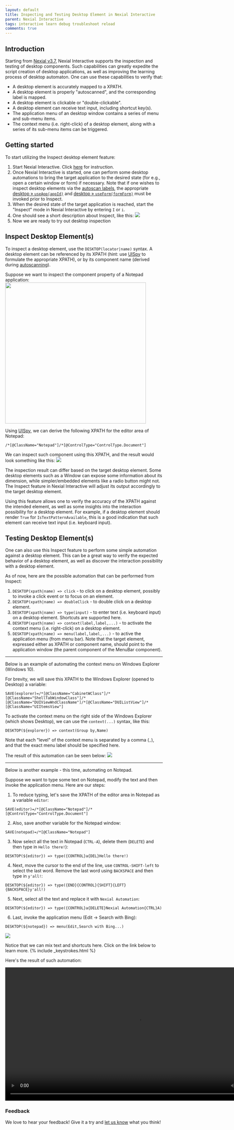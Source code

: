 ```yaml
---
layout: default
title: Inspecting and Testing Desktop Element in Nexial Interactive
parent: Nexial Interactive
tags: interactive learn debug troubleshoot reload
comments: true
---
```


## Introduction
Starting from [Nexial v3.7](../release/nexial-core-v3.7.changelog), Nexial Interactive supports the inspection and
testing of desktop components. Such capabilities can greatly expedite the script creation of desktop applications, as 
well as improving the learning process of desktop automaton. One can use these capabilities to verify that:
- A desktop element is accurately mapped to a XPATH.
- A desktop element is properly "autoscanned", and the corresponding label is mapped.
- A desktop element is clickable or "double-clickable".
- A desktop element can receive text input, including shortcut key(s).
- The application menu of an desktop window contains a series of menu and sub-menu items.
- The context menu (i.e. right-click) of a desktop element, along with a series of its sub-menu items can be triggered.


## Getting started
To start utilizing the Inspect desktop element feature:
1. Start Nexial Interactive. Click [here](index#try-it-yourself) for instruction.
2. Once Nexial Interactive is started, one can perform some desktop automations to bring the target 
   application to the desired state (for e.g., open a certain window or form) if necessary. Note that if one wishes to 
   inspect desktop elements via the [autoscan labels](../commands/desktop/configureDesktopApplication#autoscan), the 
   appropriate [desktop &raquo; `useApp(appId)`](../commands/desktop/useApp(appId)) and 
   [desktop &raquo; `useForm(formForm)`](../commands/desktop/useForm(formName)) must be invoked prior to Inspect.
3. When the desired state of the target application is reached, start the "Inspect" mode in Nexial Interactive by 
   entering `I` or `i`.
4. One should see a short description about Inspect, like this:
	 <img src="image/Inspect.png" style="box-shadow: none !important;"/>
5. Now we are ready to try out desktop inspection


## Inspect Desktop Element(s)
To inspect a desktop element, use the `DESKTOP(locator|name)` syntax. A desktop element can be referenced by its 
XPATH (hint: use [UISpy](../commands/desktop/uispy_xpath) to formulate the appropriate XPATH), or by its component
name (derived during [autoscanning](../commands/desktop/configureDesktopApplication#autoscan-via-desktop--useappappid)).

Suppose we want to inspect the component property of a Notepad application:<br/>
<img src="image/notepad.png" width="450"/>
<br/>

Using [UISpy](../commands/desktop/uispy_xpath), we can derive the following XPATH for the editor area of Notepad:
```
/*[@ClassName="Notepad"]/*[@ControlType="ControlType.Document"]
```

We can inspect such component using this XPATH, and the result would look something like this:
![](image/notepad_inspect.png)

The inspection result can differ based on the target desktop element. Some desktop elements such as a Window can expose
some information about its dimension, while simpler/embedded elements like a radio button might not. The Inspect feature
in Nexial Interactive will adjust its output accordingly to the target desktop element.

Using this feature allows one to verify the accuracy of the XPATH against the intended element, as well as some insights
into the interaction possibility for a desktop element. For example, if a desktop element should render `True` for 
`IsTextPatternAvailable`, this is a good indication that such element can receive text input (i.e. keyboard input).


## Testing Desktop Element(s)
One can also use this Inspect feature to perform some simple automation against a desktop element. This can be a great
way to verify the expected behavior of a desktop element, as well as discover the interaction possibility with a desktop
element.

As of now, here are the possible automation that can be performed from Inspect:
1. `DESKTOP(xpath|name) => click` - to click on a desktop element, possibly to invoke a click event or to focus on an 
   element.
2. `DESKTOP(xpath|name) => doubleClick` - to double click on a desktop element.
3. `DESKTOP(xpath|name) => type(input)` - to enter text (i.e. keyboard input) on a desktop element. Shortcuts are 
   supported here.
4. `DESKTOP(xpath|name) => context(label,label,...)` - to activate the context menu (i.e. right-click) on a desktop 
   element.
5. `DESKTOP(xpath|name) => menu(label,label,...)` - to active the application menu (from menu bar). Note that the target 
   element, expressed either as XPATH or component name, should point to the application window (the parent component 
   of the MenuBar component).

-----
Below is an example of automating the context menu on Windows Explorer (Windows 10).

For brevity, we will save this XPATH to the Windows Explorer (opened to Desktop) a variable:<br/>
```
SAVE(explorer)=/*[@ClassName="CabinetWClass"]/*[@ClassName="ShellTabWindowClass"]/*[@ClassName="DUIViewWndClassName"]/*[@ClassName="DUIListView"]/*[@ClassName="UIItemsView"]
```

To activate the context menu on the right side of the Windows Explorer (which shows Desktop), we can use the 
`context(...)` syntax, like this:<br/>
```
DESKTOP(${explorer}) => context(Group by,Name)
```

Note that each "level" of the context menu is separated by a comma (`,`), and that the exact menu label should be 
specified here.

The result of this automation can be seen below:
![](image/inspect_desktop_context.gif)
<br/>

-----

Below is another example - this time, automating on Notepad.

Suppose we want to type some text on Notepad, modify the text and then invoke the application menu. Here are our steps: 
1. To reduce typing, let's save the XPATH of the editor area in Notepad as a variable `editor`:<br/>
```
SAVE(editor)=/*[@ClassName="Notepad"]/*[@ControlType="ControlType.Document"]
```
2. Also, save another variable for the Notepad window:<br/>
```
SAVE(notepad)=/*[@ClassName="Notepad"]
```
3. Now select all the text in Notepad (`CTRL-A`), delete them (`DELETE`) and then type in `Hello there!`):<br/>
```
DESKTOP(${editor}) => type({CONTROL}a{DEL}Hello there!)
```
4. Next, move the cursor to the end of the line, use `CONTROL-SHIFT-left` to select the last word. Remove the last word 
   using `BACKSPACE` and then type in `y'all!`:<br/>
```
DESKTOP(${editor}) => type({END}{CONTROL}{SHIFT}{LEFT}{BACKSPACE}y'all!)
```
5. Next, select all the text and replace it with `Nexial Automation`:<br/>
```
DESKTOP(${editor}) => type({CONTROL}a{DELETE}Nexial Automation{CTRL}A)
```
6. Last, invoke the application menu (Edit -> Search with Bing):<br/>
```
DESKTOP(${notepad}) => menu(Edit,Search with Bing...)
```

![](image/desktop_type_menu.png)

Notice that we can mix text and shortcuts here. Click on the link below to learn more.
{% include _keystrokes.html %}

Here's the result of such automation:<br/>

<video width="850" height="*" controls>
  <source src="image/desktop_type_menu.mp4" type="video/mp4">
Your browser does not support the video tag.
</video>
<br/>


### Feedback
We love to hear your feedback! Give it a try and 
<a href="https://github.com/nexiality/nexial-core/issues/new/choose" class="external-link" target="_nexial_link">let us know</a> 
what you think!
